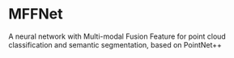 # MFFNet
A neural network with Multi-modal Fusion Feature for point cloud classification and semantic segmentation, based on PointNet++
